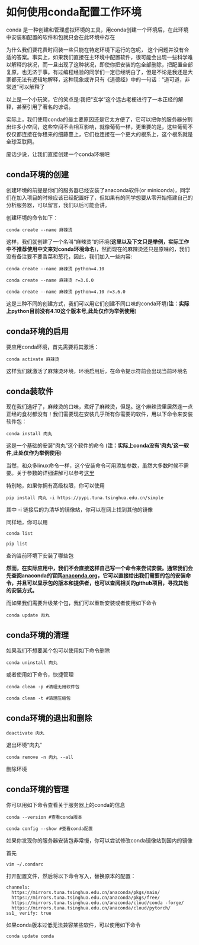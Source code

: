 # 如何使用conda配置工作环境

conda 是一种创建和管理虚拟环境的工具，用conda创建一个环境后，在此环境中安装和配置的软件和包就只会在此环境中存在

为什么我们要花费时间装一些只能在特定环境下运行的包呢， 这个问题并没有合适的答案。事实上，如果我们直接在主环境中配置软件，很可能会出现一些科学难以解释的状况，而一旦出现了这种状况，即使你把安装的包全部删除，把配置全部复原，也无济于事。有过编程经验的同学们一定已经明白了，但是不论是我还是大家都无法有逻辑地解释，这种现象或许只有《道德经》中的一句话：“道可道，非常道”可以解释了

以上是一个小玩笑，它的笑点是:我把“玄学”这个远古老梗进行了一本正经的解释，甚至引用了著名的谚语。

实际上，我们使用conda的最主要原因还是它太方便了，它可以把你的服务器分割出许多小空间，这些空间不会相互影响，就像葡萄一样，更重要的是，这些葡萄不仅仅都连接在你租来的细藤蔓上，它们也连接在一个更大的根系上，这个根系就是全球互联网。

废话少说，让我们直接创建一个conda环境吧

## conda环境的创建

创建环境的前提是你们的服务器已经安装了anaconda软件(or miniconda)，同学们在加入项目的时候应该已经配置好了，但如果有的同学想要从零开始搭建自己的分析服务器，可以留言，我们以后可能会讲。

创建环境的命令如下：

`conda create --name 麻辣烫`

这样，我们就创建了一个名叫“麻辣烫”的环境(**这里以及下文只是举例，实际工作中不推荐使用中文来对conda环境命名**)，然而现在的麻辣烫还只是原味的，我们没有备注要不要香菜和葱花，因此，我们加入一些内容:

`conda create --name 麻辣烫 python=4.10`

`conda create --name 麻辣烫 r=3.6.0`

`conda create --name 麻辣烫 python=4.10 r=3.6.0`

这是三种不同的创建方式，我们可以用它们创建不同口味的conda环境(**注：实际上python目前没有4.10这个版本号,此处仅作为举例使用**)

## conda环境的启用

要应用conda环境，首先需要将其激活：

`conda activate 麻辣烫`

这样我们就激活了麻辣烫环境，环境启用后，在命令提示符前会出现当前环境名

## conda装软件

现在我们选好了，麻辣烫的口味，煮好了麻辣烫，但是。这个麻辣烫里居然连一点正经的食材都没有！我们需要现在安装几乎所有你需要的软件，用以下命令来安装软件包：

`conda install 肉丸`

这是一个基础的安装“肉丸”这个软件的命令 (**注：实际上conda没有'肉丸'这一软件,此处仅作为举例使用**)

当然，和众多linux命令一样，这个安装命令可用添加参数，虽然大多数时候不需要。关于参数的详细讲解可以参考[这里](https://docs.conda.io/projects/conda/en/latest/commands/install.html)

特别地，如果你拥有高级权限，你可以使用

`pip install 肉丸 -i https://pypi.tuna.tsinghua.edu.cn/simple`

其中 -i 链接后的为清华的镜像站，你可以在网上找到其他的镜像

同样地，你可以用

`conda list`

`pip list`

查询当前环境下安装了哪些包

**然而，在实际应用中，我们不会直接这样自己写一个命令来尝试安装。通常我们会先查阅anaconda的官网**[**anaconda.org**](https://anaconda.org/)**，它可以直接给出我们需要的包的安装命令，并且可以显示包的版本和提供者，也可以查阅相关的github项目，寻找其他的安装方式。**

而如果我们需要升级某个包，我们可以重新安装或者使用如下命令

`conda update 肉丸`

## conda环境的清理

如果我们不想要某个包可以使用如下命令删除

`conda uninstall 肉丸`

或者使用如下命令，快捷管理

`conda clean -p #清理无用软件包`

`conda clean -t #清理压缩包`

## conda环境的退出和删除

`deactivate 肉丸`

退出环境“肉丸”

`conda remove -n 肉丸 --all`

删除环境

## conda环境的管理

你可以用如下命令查看关于服务器上的conda的信息

`conda --version #查看conda版本`

`conda config --show #查看conda配置`

如果你发现你的服务器安装包非常慢，你可以尝试修改conda镜像站到国内的镜像

首先

`vim ~/.condarc`

打开配置文件，然后将以下命令写入，替换原本的配置：

```
channels: 
  https://mirrors.tuna.tsinghua.edu.cn/anaconda/pkgs/main/
  https://mirrors.tuna.tsinghua.edu.cn/anaconda/pkgs/free/
  https://mirrors.tuna.tsinghua.edu.cn/anaconda/cloud/conda -forge/
  https://mirrors.tuna.tsinghua.edu.cn/anaconda/cloud/pytorch/
ss1_ verify: true 
```

如果conda版本过低无法兼容某些软件，可以使用如下命令

`conda update conda`
